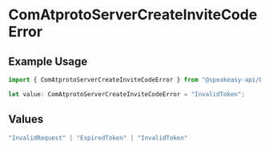# ComAtprotoServerCreateInviteCodeError

## Example Usage

```typescript
import { ComAtprotoServerCreateInviteCodeError } from "@speakeasy-api/bluesky/models/errors";

let value: ComAtprotoServerCreateInviteCodeError = "InvalidToken";
```

## Values

```typescript
"InvalidRequest" | "ExpiredToken" | "InvalidToken"
```